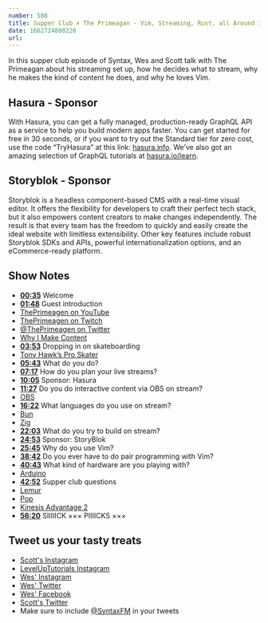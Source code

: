 ```yaml
---
number: 508
title: Supper Club × The Primeagan - Vim, Streaming, Rust, all Around Interesting Guy
date: 1662724800226
url: 
---
```


In this supper club episode of Syntax, Wes and Scott talk with The Primeagan about his streaming set up, how he decides what to stream, why he makes the kind of content he does, and why he loves Vim.

## Hasura - Sponsor

With Hasura, you can get a fully managed, production-ready GraphQL API as a service to help you build modern apps faster. You can get started for free in 30 seconds, or if you want to try out the Standard tier for zero cost, use the code “TryHasura” at this link: [hasura.info](https://hasura.info/freetrial). We’ve also got an amazing selection of GraphQL tutorials at [hasura.io/learn](https://hasura.io/learn).

## Storyblok - Sponsor

Storyblok is a headless component-based CMS with a real-time visual editor. It offers the flexibility for developers to craft their perfect tech stack, but it also empowers content creators to make changes independently. The result is that every team has the freedom to quickly and easily create the ideal website with limitless extensibility. Other key features include robust Storyblok SDKs and APIs, powerful internationalization options, and an eCommerce-ready platform.

## Show Notes

* **[00:35](#t=00:35)** Welcome
* **[01:48](#t=01:48)** Guest introduction
* [ThePrimeagen on YouTube](https://www.youtube.com/channel/UC8ENHE5xdFSwx71u3fDH5Xw)
* [ThePrimeagen on Twitch](https://www.twitch.tv/ThePrimeagen)
* [@ThePrimeagen on Twitter](https://twitter.com/ThePrimeagen)
* [Why I Make Content](https://www.youtube.com/watch?v=7FsyXTMLPBY)
* **[03:53](#t=03:53)** Dropping in on skateboarding
* [Tony Hawk’s Pro Skater](https://en.wikipedia.org/wiki/Tony_Hawk%27s_Pro_Skater_(video_game))
* **[05:43](#t=05:43)** What do you do?
* **[07:17](#t=07:17)** How do you plan your live streams?
* **[10:05](#t=10:05)** Sponsor: Hasura
* **[11:27](#t=11:27)** Do you do interactive content via OBS on stream?
* [OBS](https://obsproject.com)
* **[16:22](#t=16:22)** What languages do you use on stream?
* [Bun](https://bun.sh)
* [Zig](https://ziglang.org)
* **[22:03](#t=22:03)** What do you try to build on stream?
* **[24:53](#t=24:53)** Sponsor: StoryBlok
* **[25:45](#t=25:45)** Why do you use Vim?
* **[38:42](#t=38:42)** Do you ever have to do pair programming with Vim?
* **[40:43](#t=40:43)** What kind of hardware are you playing with?
* [Arduino](https://www.arduino.cc)
* **[42:52](#t=42:52)** Supper club questions
* [Lemur](https://system76.com/laptops/lemur)
* [Pop](https://pop.system76.com)
* [Kinesis Advantage 2](https://kinesis-ergo.com/keyboards/advantage2-keyboard/)
* **[56:20](#t=56:20)** SIIIIICK ××× PIIIICKS ×××

## Tweet us your tasty treats

* [Scott's Instagram](https://www.instagram.com/stolinski/)
* [LevelUpTutorials Instagram](https://www.instagram.com/LevelUpTutorials/)
* [Wes' Instagram](https://www.instagram.com/wesbos/)
* [Wes' Twitter](https://twitter.com/wesbos)
* [Wes' Facebook](https://www.facebook.com/wesbos.developer)
* [Scott's Twitter](https://twitter.com/stolinski)
* Make sure to include [@SyntaxFM](https://twitter.com/SyntaxFM) in your tweets
